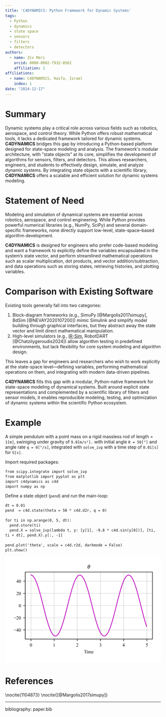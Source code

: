 ```yaml
---
title: 'C4DYNAMICS: Python Framework for Dynamic Systems'
tags:
  - Python
  - dynamics
  - state space
  - sensors
  - filters
  - detectors
authors:
  - name: Ziv Meri
    orcid: 0000-0002-7932-0562
    affiliation: 1
affiliations:
  - name: C4DYNAMICS, Haifa, Israel
    index: 1
date: "2024-12-17"
---
```


# Summary
Dynamic systems play a critical role across various fields such as robotics, aerospace, and control theory. While Python offers robust mathematical tools, it lacks a dedicated framework tailored for dynamic systems. **C4DYNAMICS** bridges this gap by introducing a Python-based platform designed for state-space modeling and analysis. The framework's modular architecture, with "state objects" at its core, simplifies the development of algorithms for sensors, filters, and detectors. This allows researchers, engineers, and students to effectively design, simulate, and analyze dynamic systems. By integrating state objects with a scientific library, **C4DYNAMICS** offers a scalable and efficient solution for dynamic systems modeling.

# Statement of Need
Modeling and simulation of dynamical systems are essential across robotics, aerospace, and control engineering. While Python provides powerful numerical libraries (e.g., NumPy, SciPy) and several domain-specific frameworks, none directly support low-level, state-space–based algorithm development.

**C4DYNAMICS** is designed for engineers who prefer code-based modeling and want a framework to explicitly define the variables encapsulated in the system’s state vector, and perform streamlined mathematical operations such as scalar multiplication, dot products, and vector addition/subtraction, and data operations such as storing states, retrieving histories, and plotting variables.


# Comparison with Existing Software
Existing tools generally fall into two categories: 
  1) Block-diagram frameworks (e.g., SimuPy [@Margolis2017simupy], BdSim [@NEVAY2020107200]) mimic Simulink and simplify model building through graphical interfaces, but they abstract away the state vector and limit direct mathematical manipulation. 
  2) High-level simulators (e.g., [IR-Sim](https://ir-sim.readthedocs.io/en/stable/), RobotDART [@Chatzilygeroudis2024]) allow algorithm testing in predefined environments, but lack flexibility for core system modeling and algorithm design.

This leaves a gap for engineers and researchers who wish to work explicitly at the state-space level—defining variables, performing mathematical operations on them, and integrating with modern data-driven pipelines.

**C4DYNAMICS** fills this gap with a modular, Python-native framework for state-space modeling of dynamical systems. Built around explicit state representations and complemented by a scientific library of filters and sensor models, it enables reproducible modeling, testing, and optimization of dynamic systems within the scientific Python ecosystem.



# Example 
A simple pendulum with a point mass on a rigid massless rod of length = `1[m]`, swiniging under gravity of `9.8[m/s²].` with initial angle `θ = 50[°]` and angle rate `q = 0[°/s]`, integrated with `solve_ivp` 
with a time step of `0.01[s]` for `5[s]`.

Import required packages:
```
from scipy.integrate import solve_ivp
from matplotlib import pyplot as plt 
import c4dynamics as c4d
import numpy as np 
```

Define a state object (`pend`) and run the main-loop:
```
dt = 0.01 
pend  = c4d.state(theta = 50 * c4d.d2r, q = 0)

for ti in np.arange(0, 5, dt): 
  pend.store(ti)
  pend.X = solve_ivp(lambda t, y: [y[1], -9.8 * c4d.sin(y[0])], [ti, ti + dt], pend.X).y[:, -1]

pend.plot('theta', scale = c4d.r2d, darkmode = False)
plt.show()

```
![](pendulum.png)





# References
\nocite{1104873}
\nocite{[@Margolis2017simupy]}

---
bibliography: paper.bib
